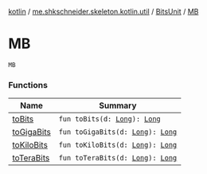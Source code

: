 [kotlin](../../../index.md) / [me.shkschneider.skeleton.kotlin.util](../../index.md) / [BitsUnit](../index.md) / [MB](./index.md)

# MB

`MB`

### Functions

| Name | Summary |
|---|---|
| [toBits](to-bits.md) | `fun toBits(d: `[`Long`](https://kotlinlang.org/api/latest/jvm/stdlib/kotlin/-long/index.html)`): `[`Long`](https://kotlinlang.org/api/latest/jvm/stdlib/kotlin/-long/index.html) |
| [toGigaBits](to-giga-bits.md) | `fun toGigaBits(d: `[`Long`](https://kotlinlang.org/api/latest/jvm/stdlib/kotlin/-long/index.html)`): `[`Long`](https://kotlinlang.org/api/latest/jvm/stdlib/kotlin/-long/index.html) |
| [toKiloBits](to-kilo-bits.md) | `fun toKiloBits(d: `[`Long`](https://kotlinlang.org/api/latest/jvm/stdlib/kotlin/-long/index.html)`): `[`Long`](https://kotlinlang.org/api/latest/jvm/stdlib/kotlin/-long/index.html) |
| [toTeraBits](to-tera-bits.md) | `fun toTeraBits(d: `[`Long`](https://kotlinlang.org/api/latest/jvm/stdlib/kotlin/-long/index.html)`): `[`Long`](https://kotlinlang.org/api/latest/jvm/stdlib/kotlin/-long/index.html) |
